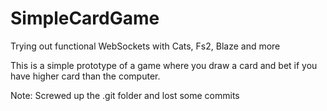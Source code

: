 # SimpleCardGame
Trying out functional WebSockets with Cats, Fs2, Blaze and more

This is a simple prototype of a game where you draw a card and bet if you have higher card than the computer. 


Note: Screwed up the .git folder and lost some commits
